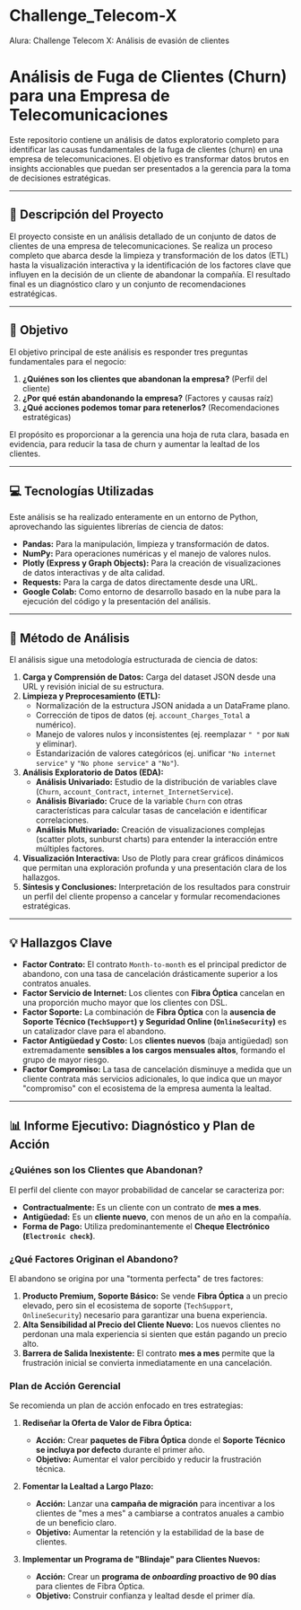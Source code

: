 # Challenge_Telecom-X
Alura: Challenge Telecom X: Análisis de evasión de clientes 
# Análisis de Fuga de Clientes (Churn) para una Empresa de Telecomunicaciones

Este repositorio contiene un análisis de datos exploratorio completo para identificar las causas fundamentales de la fuga de clientes (churn) en una empresa de telecomunicaciones. El objetivo es transformar datos brutos en insights accionables que puedan ser presentados a la gerencia para la toma de decisiones estratégicas.

---

## 📝 Descripción del Proyecto

El proyecto consiste en un análisis detallado de un conjunto de datos de clientes de una empresa de telecomunicaciones. Se realiza un proceso completo que abarca desde la limpieza y transformación de los datos (ETL) hasta la visualización interactiva y la identificación de los factores clave que influyen en la decisión de un cliente de abandonar la compañía. El resultado final es un diagnóstico claro y un conjunto de recomendaciones estratégicas.

---

## 🎯 Objetivo

El objetivo principal de este análisis es responder tres preguntas fundamentales para el negocio:
1.  **¿Quiénes son los clientes que abandonan la empresa?** (Perfil del cliente)
2.  **¿Por qué están abandonando la empresa?** (Factores y causas raíz)
3.  **¿Qué acciones podemos tomar para retenerlos?** (Recomendaciones estratégicas)

El propósito es proporcionar a la gerencia una hoja de ruta clara, basada en evidencia, para reducir la tasa de churn y aumentar la lealtad de los clientes.

---

## 💻 Tecnologías Utilizadas

Este análisis se ha realizado enteramente en un entorno de Python, aprovechando las siguientes librerías de ciencia de datos:

* **Pandas:** Para la manipulación, limpieza y transformación de datos.
* **NumPy:** Para operaciones numéricas y el manejo de valores nulos.
* **Plotly (Express y Graph Objects):** Para la creación de visualizaciones de datos interactivas y de alta calidad.
* **Requests:** Para la carga de datos directamente desde una URL.
* **Google Colab:** Como entorno de desarrollo basado en la nube para la ejecución del código y la presentación del análisis.

---

## 🔬 Método de Análisis

El análisis sigue una metodología estructurada de ciencia de datos:

1.  **Carga y Comprensión de Datos:** Carga del dataset JSON desde una URL y revisión inicial de su estructura.
2.  **Limpieza y Preprocesamiento (ETL):**
    * Normalización de la estructura JSON anidada a un DataFrame plano.
    * Corrección de tipos de datos (ej. `account_Charges_Total` a numérico).
    * Manejo de valores nulos y inconsistentes (ej. reemplazar `" "` por `NaN` y eliminar).
    * Estandarización de valores categóricos (ej. unificar `"No internet service"` y `"No phone service"` a `"No"`).
3.  **Análisis Exploratorio de Datos (EDA):**
    * **Análisis Univariado:** Estudio de la distribución de variables clave (`Churn`, `account_Contract`, `internet_InternetService`).
    * **Análisis Bivariado:** Cruce de la variable `Churn` con otras características para calcular tasas de cancelación e identificar correlaciones.
    * **Análisis Multivariado:** Creación de visualizaciones complejas (scatter plots, sunburst charts) para entender la interacción entre múltiples factores.
4.  **Visualización Interactiva:** Uso de Plotly para crear gráficos dinámicos que permitan una exploración profunda y una presentación clara de los hallazgos.
5.  **Síntesis y Conclusiones:** Interpretación de los resultados para construir un perfil del cliente propenso a cancelar y formular recomendaciones estratégicas.

---

## 💡 Hallazgos Clave

* **Factor Contrato:** El contrato `Month-to-month` es el principal predictor de abandono, con una tasa de cancelación drásticamente superior a los contratos anuales.
* **Factor Servicio de Internet:** Los clientes con **Fibra Óptica** cancelan en una proporción mucho mayor que los clientes con DSL.
* **Factor Soporte:** La combinación de **Fibra Óptica** con la **ausencia de Soporte Técnico (`TechSupport`) y Seguridad Online (`OnlineSecurity`)** es un catalizador clave para el abandono.
* **Factor Antigüedad y Costo:** Los **clientes nuevos** (baja antigüedad) son extremadamente **sensibles a los cargos mensuales altos**, formando el grupo de mayor riesgo.
* **Factor Compromiso:** La tasa de cancelación disminuye a medida que un cliente contrata más servicios adicionales, lo que indica que un mayor "compromiso" con el ecosistema de la empresa aumenta la lealtad.

---

## 📊 Informe Ejecutivo: Diagnóstico y Plan de Acción

### ¿Quiénes son los Clientes que Abandonan?

El perfil del cliente con mayor probabilidad de cancelar se caracteriza por:
* **Contractualmente:** Es un cliente con un contrato de **mes a mes**.
* **Antigüedad:** Es un **cliente nuevo**, con menos de un año en la compañía.
* **Forma de Pago:** Utiliza predominantemente el **Cheque Electrónico (`Electronic check`)**.

### ¿Qué Factores Originan el Abandono?

El abandono se origina por una "tormenta perfecta" de tres factores:

1.  **Producto Premium, Soporte Básico:** Se vende **Fibra Óptica** a un precio elevado, pero sin el ecosistema de soporte (`TechSupport`, `OnlineSecurity`) necesario para garantizar una buena experiencia.
2.  **Alta Sensibilidad al Precio del Cliente Nuevo:** Los nuevos clientes no perdonan una mala experiencia si sienten que están pagando un precio alto.
3.  **Barrera de Salida Inexistente:** El contrato **mes a mes** permite que la frustración inicial se convierta inmediatamente en una cancelación.

### Plan de Acción Gerencial

Se recomienda un plan de acción enfocado en tres estrategias:

1.  **Rediseñar la Oferta de Valor de Fibra Óptica:**
    * **Acción:** Crear **paquetes de Fibra Óptica** donde el **Soporte Técnico se incluya por defecto** durante el primer año.
    * **Objetivo:** Aumentar el valor percibido y reducir la frustración técnica.

2.  **Fomentar la Lealtad a Largo Plazo:**
    * **Acción:** Lanzar una **campaña de migración** para incentivar a los clientes de "mes a mes" a cambiarse a contratos anuales a cambio de un beneficio claro.
    * **Objetivo:** Aumentar la retención y la estabilidad de la base de clientes.

3.  **Implementar un Programa de "Blindaje" para Clientes Nuevos:**
    * **Acción:** Crear un **programa de *onboarding* proactivo de 90 días** para clientes de Fibra Óptica.
    * **Objetivo:** Construir confianza y lealtad desde el primer día.
